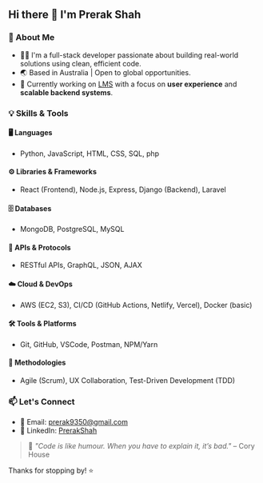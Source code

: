## Hi there 👋 I'm Prerak Shah

### 🚀 About Me
- 🧑‍💻 I'm a full-stack developer passionate about building real-world solutions using clean, efficient code.
- 🌏 Based in Australia | Open to global opportunities.
- 💼 Currently working on [LMS](https://learning-management-system-frontend-beta.vercel.app/) with a focus on **user experience** and **scalable backend systems**.

### 💡 Skills & Tools

#### 🖥️ Languages
- Python, JavaScript, HTML, CSS, SQL, php

#### ⚙️ Libraries & Frameworks
- React (Frontend), Node.js, Express, Django (Backend), Laravel

#### 🗄️ Databases
- MongoDB, PostgreSQL, MySQL

#### 🔌 APIs & Protocols
- RESTful APIs, GraphQL, JSON, AJAX

#### ☁️ Cloud & DevOps
- AWS (EC2, S3), CI/CD (GitHub Actions, Netlify, Vercel), Docker (basic)

#### 🛠️ Tools & Platforms
- Git, GitHub, VSCode, Postman, NPM/Yarn

#### 🔄 Methodologies
- Agile (Scrum), UX Collaboration, Test-Driven Development (TDD)

### 📫 Let's Connect
- 📧 Email: prerak9350@gmail.com 
- 💼 LinkedIn: [PrerakShah](https://www.linkedin.com/in/prerak-shah-1a6296273/)

> 💬 *"Code is like humour. When you have to explain it, it’s bad."* – Cory House

Thanks for stopping by! ⭐
<!--
**perk5/perk5** is a ✨ _special_ ✨ repository because its `README.md` (this file) appears on your GitHub profile.

Here are some ideas to get you started:

- 🔭 I’m currently working on ...
- 🌱 I’m currently learning ...
- 👯 I’m looking to collaborate on ...
- 🤔 I’m looking for help with ...
- 💬 Ask me about ...
- 📫 How to reach me: ...
- 😄 Pronouns: ...
- ⚡ Fun fact: ...
-->

